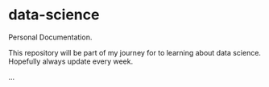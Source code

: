 # data-science
Personal Documentation. 

This repository will be part of my journey for to learning about data science. 
Hopefully always update every week.

...
